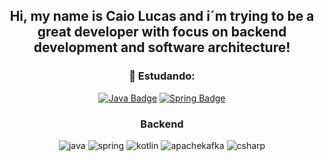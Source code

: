 <div align="center">
  <h2>Hi, my name is Caio Lucas and i´m trying to be a great developer with focus on backend development and software architecture!</h2>
</div>

<div align="center">

### 🚀 Estudando:
<a href="https://www.w3schools.com/java/" target="_blank"> ![Java Badge](https://img.shields.io/badge/-Java-red?style=flat&logo=java&logoColor=white)</a>
<a href="https://www.w3schools.com/spring/" target="_blank"> ![Spring Badge](https://img.shields.io/badge/-Spring-339933?style=flat&logo=spring&logoColor=white)</a>

### Backend 
<img
  src="https://img.shields.io/badge/java-red?style=for-the-badge&logo=java&logoColor=white"
  alt="java"
/>
<img
  src="https://img.shields.io/badge/spring-green?style=for-the-badge&logo=spring&logoColor=white"
  alt="spring"
/>
<img
  src="https://img.shields.io/badge/kotlin-black?style=for-the-badge&amp;logo=kotlin.js&amp;logoColor=white"
  alt="kotlin"
/>
<img
  src="https://img.shields.io/badge/apachekafka-red?style=for-the-badge&logo=apache kafka&logoColor=white"
  alt="apachekafka"
/>
<img
  src="https://img.shields.io/badge/csharp-14354C?style=for-the-badge&logo=csharp&logoColor=white"
  alt="csharp"
/>

